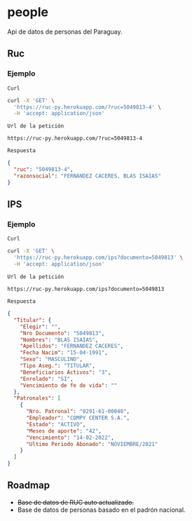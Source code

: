 # people
Api de datos de personas del Paraguay.

## Ruc

### Ejemplo

`Curl`
```bash
curl -X 'GET' \
  'https://ruc-py.herokuapp.com/?ruc=5049813-4' \
  -H 'accept: application/json'
```

`Url de la petición`
```http
https://ruc-py.herokuapp.com/?ruc=5049813-4
```

`Respuesta`

```json
{
  "ruc": "5049813-4",
  "razonsocial": "FERNANDEZ CACERES, BLAS ISAIAS"
}
```

## IPS

### Ejemplo

`Curl`
```bash
curl -X 'GET' \
  'https://ruc-py.herokuapp.com/ips?documento=5049813' \
  -H 'accept: application/json'
```

`Url de la petición`
```http
https://ruc-py.herokuapp.com/ips?documento=5049813
```

`Respuesta`

```json
{
  "Titular": {
    "Elegir": "",
    "Nro Documento": "5049813",
    "Nombres": "BLAS ISAIAS",
    "Apellidos": "FERNANDEZ CACERES",
    "Fecha Nacim": "15-04-1991",
    "Sexo": "MASCULINO",
    "Tipo Aseg.": "TITULAR",
    "Beneficiarios Activos": "3",
    "Enrolado": "SI",
    "Vencimiento de fe de vida": ""
  },
  "Patronales": [
    {
      "Nro. Patronal": "0291-61-00040",
      "Empleador": "COMPY CENTER S.A.",
      "Estado": "ACTIVO",
      "Meses de aporte": "42",
      "Vencimiento": "14-02-2022",
      "Ultimo Periodo Abonado": "NOVIEMBRE/2021"
    }
  ]
}
```


## Roadmap
* <s>Base de datos de RUC auto actualizado.</s>
* Base de datos de personas basado en el padrón nacional.
